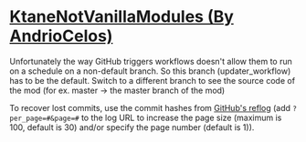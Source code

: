 # [KtaneNotVanillaModules (By AndrioCelos)](https://github.com/AndrioCelos/KtaneNotVanillaModules)

Unfortunately the way GitHub triggers workflows doesn't allow them to run on a schedule on a non-default branch. So this branch (updater_workflow) has to be the default. Switch to a different branch to see the source code of the mod (for ex. master -> the master branch of the mod)

To recover lost commits, use the commit hashes from [GitHub's reflog](https://api.github.com/repos/KtaneModules/KtaneNotVanillaModules-AndrioCelos/events) (add `?per_page=#&page=#` to the log URL to increase the page size (maximum is 100, default is 30) and/or specify the page number (default is 1)).
